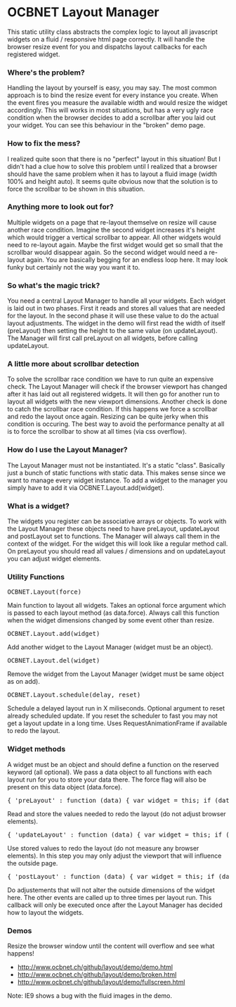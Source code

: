 OCBNET Layout Manager
=====================

This static utility class abstracts the complex logic to layout all javascript widgets on a fluid /
responsive html page correctly. It will handle the browser resize event for you and dispatchs
layout callbacks for each registered widget.

### Where's the problem?

Handling the layout by yourself is easy, you may say. The most common approach is to bind the
resize event for every instance you create. When the event fires you measure the available width and
would resize the widget accordingly. This will works in most situations, but has a very ugly race
condition when the browser decides to add a scrollbar after you laid out your widget. You can see
this behaviour in the "broken" demo page.

### How to fix the mess?

I realized quite soon that there is no "perfect" layout in this situation! But I didn't had a clue
how to solve this problem until I realized that a browser should have the same problem when it has
to layout a fluid image (width 100% and height auto). It seems quite obvious now that the solution
is to force the scrollbar to be shown in this situation.

### Anything more to look out for?

Multiple widgets on a page that re-layout themselve on resize will cause another race condition.
Imagine the second widget increases it's height which would trigger a vertical scrollbar to appear.
All other widgets would need to re-layout again. Maybe the first widget would get so small that the
scrollbar would disappear again. So the second widget would need a re-layout again. You are basically
begging for an endless loop here. It may look funky but certainly not the way you want it to.

### So what's the magic trick?

You need a central Layout Manager to handle all your widgets. Each widget is laid out in two phases.
First it reads and stores all values that are needed for the layout. In the second phase it will
use these value to do the actual layout adjustments. The widget in the demo will first read the
width of itself (preLayout) then setting the height to the same value (on updateLayout). The
Manager will first call preLayout on all widgets, before calling updateLayout.

### A little more about scrollbar detection

To solve the scrollbar race condition we have to run quite an expensive check. The Layout Manager
will check if the browser viewport has changed after it has laid out all registered widgets. It will then
go for another run to layout all widgets with the new viewport dimensions. Another check is done
to catch the scrollbar race condition. If this happens we force a scrollbar and redo the layout
once again. Resizing can be quite jerky when this condition is occuring. The best way to avoid the
performance penalty at all is to force the scrollbar to show at all times (via css overflow).

### How do I use the Layout Manager?

The Layout Manager must not be instantiated. It's a static "class". Basically just a bunch of static
functions with static data. This makes sense since we want to manage every widget instance. To add a
widget to the manager you simply have to add it via OCBNET.Layout.add(widget).

### What is a widget?

The widgets you register can be associative arrays or objects. To work with the Layout Manager
these objects need to have preLayout, updateLayout and postLayout set to functions. The Manager will
always call them in the context of the widget. For the widget this will look like a regular method
call. On preLayout you should read all values / dimensions and on updateLayout you can adjust widget
elements.

### Utility Functions

<pre>OCBNET.Layout(force)</pre>

Main function to layout all widgets. Takes an optional force argument which is passed to each
layout method (as data.force). Always call this function when the widget dimensions changed by
some event other than resize.

<pre>OCBNET.Layout.add(widget)</pre>

Add another widget to the Layout Manager (widget must be an object).

<pre>OCBNET.Layout.del(widget)</pre>

Remove the widget from the Layout Manager (widget must be same object as on add).

<pre>OCBNET.Layout.schedule(delay, reset)</pre>

Schedule a delayed layout run in X miliseconds. Optional argument to reset already scheduled update.
If you reset the scheduler to fast you may not get a layout update in a long time. Uses
RequestAnimationFrame if available to redo the layout.

### Widget methods

A widget must be an object and should define a function on the reserved keyword (all optional).
We pass a data object to all functions with each layout run for you to store your data there.
The force flag will also be present on this data object (data.force).

<pre>{ 'preLayout' : function (data) { var widget = this; if (data.force) {} } }</pre>

Read and store the values needed to redo the layout (do not adjust browser elements).

<pre>{ 'updateLayout' : function (data) { var widget = this; if (data.force) {} } }</pre>

Use stored values to redo the layout (do not measure any browser elements). In this step
you may only adjust the viewport that will influence the outside page.

<pre>{ 'postLayout' : function (data) { var widget = this; if (data.force) {} } }</pre>

Do adjustements that will not alter the outside dimensions of the widget here. The other
events are called up to three times per layout run. This callback will only be executed
once after the Layout Manager has decided how to layout the widgets.


### Demos

Resize the browser window until the content will overflow and see what happens!

 - http://www.ocbnet.ch/github/layout/demo/demo.html
 - http://www.ocbnet.ch/github/layout/demo/broken.html
 - http://www.ocbnet.ch/github/layout/demo/fullscreen.html

Note: IE9 shows a bug with the fluid images in the demo.